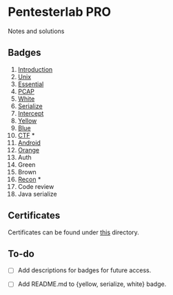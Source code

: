 # Pentesterlab PRO
Notes and solutions

## Badges
1. [Introduction](01_intro)
2. [Unix](02_unix)
3. [Essential](03_essential)
4. [PCAP](04_pcap)
5. [White](05_white)
6. [Serialize](06_serialize)
7. [Intercept](07_intercept)
8. [Yellow](08_yellow)
9. [Blue](09_blue)
10. [CTF](10_ctf) \*
11. [Android](11_android)
12. [Orange](12_orange)
13. Auth
14. Green
15. Brown
16. [Recon](16_recon) \*
17. Code review
18. Java serialize

## Certificates
Certificates can be found under [this](00_certs) directory.

## To-do

- [ ] Add descriptions for badges for future access.
- [ ] Add README.md to {yellow, serialize, white} badge.

